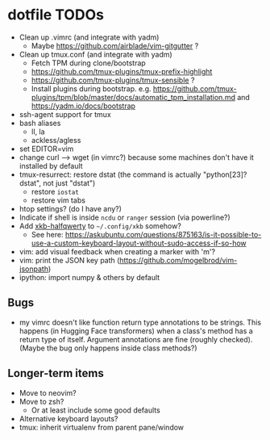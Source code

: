 # dotfile TODOs

 * Clean up .vimrc (and integrate with yadm)
     * Maybe https://github.com/airblade/vim-gitgutter ?
 * Clean up tmux.conf (and integrate with yadm)
     * Fetch TPM during clone/bootstrap
     * https://github.com/tmux-plugins/tmux-prefix-highlight
     * https://github.com/tmux-plugins/tmux-sensible ?
     * Install plugins during bootstrap. e.g. https://github.com/tmux-plugins/tpm/blob/master/docs/automatic_tpm_installation.md and https://yadm.io/docs/bootstrap
 * ssh-agent support for tmux
 * bash aliases
     * ll, la
     * ackless/agless
 * set EDITOR=vim
 * change curl --> wget (in vimrc?) because some machines don't have it installed by default
 * tmux-resurrect: restore dstat (the command is actually "python[23]? dstat", not just "dstat")
     * restore `iostat`
     * restore vim tabs
 * htop settings? (do I have any?)
 * Indicate if shell is inside `ncdu` or `ranger` session (via powerline?)
 * Add [xkb-halfqwerty](https://github.com/kroq-gar78/xkb-halfqwerty) to `~/.config/xkb` somehow?
     * See here: https://askubuntu.com/questions/875163/is-it-possible-to-use-a-custom-keyboard-layout-without-sudo-access-if-so-how
 * vim: add visual feedback when creating a marker with 'm'?
 * vim: print the JSON key path (https://github.com/mogelbrod/vim-jsonpath)
 * ipython: import numpy & others by default

## Bugs
 * my vimrc doesn't like function return type annotations to be strings. This happens (in Hugging Face transformers) when a class's method has a return type of itself. Argument annotations are fine (roughly checked). (Maybe the bug only happens inside class methods?)

## Longer-term items

 * Move to neovim?
 * Move to zsh?
    * Or at least include some good defaults
 * Alternative keyboard layouts?
 * tmux: inherit virtualenv from parent pane/window

